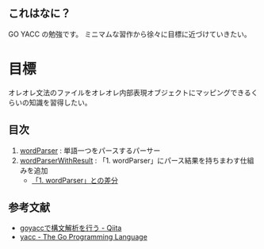 これはなに？
------------

GO YACC の勉強です。
ミニマムな習作から徐々に目標に近づけていきたい。


目標
====

オレオレ文法のファイルをオレオレ内部表現オブジェクトにマッピングできるくらいの知識を習得したい。


目次
----

1. [wordParser](./wordParser) : 単語一つをパースするパーサー
2. [wordParserWithResult](.wordParserWithResult) : 「1. wordParser」にパース結果を持ちまわす仕組みを追加
    - [「1. wordParser」との差分](https://github.com/mikoto2000/MiscellaneousStudy/commit/f93c2e6db1d00615ea800a3daff8250781762a76)


参考文献
--------

- [goyaccで構文解析を行う - Qiita](http://qiita.com/k0kubun/items/1b641dfd186fe46feb65)
- [yacc - The Go Programming Language](https://golang.org/cmd/yacc/)
